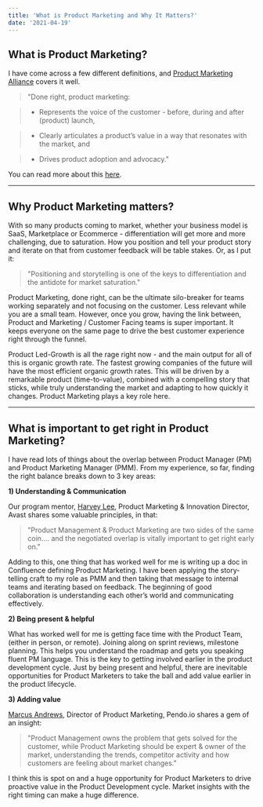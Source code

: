 ```yaml
---
title: 'What is Product Marketing and Why It Matters?'
date: '2021-04-19'
---
```


## What is Product Marketing?

I have come across a few different definitions, and [Product Marketing Alliance](https://productmarketingalliance.com/) covers it well.

> "Done right, product marketing:

> - Represents the voice of the customer - before, during and after (product) launch,

> - Clearly articulates a product’s value in a way that resonates with the market, and

> - Drives product adoption and advocacy."

You can read more about this [here](https://productmarketingalliance.com/what-is-product-marketing/).

------
## Why Product Marketing matters?

With so many products coming to market, whether your business model is SaaS, Marketplace or Ecommerce - differentiation will get more and more challenging, due to saturation. How you position and tell your product story and iterate on that from customer feedback will be table stakes. Or, as I put it:

> "Positioning and storytelling is one of the keys to differentiation and the antidote for market saturation."

Product Marketing, done right, can be the ultimate silo-breaker for teams working separately and not focusing on the customer. Less relevant while you are a small team. However, once you grow, having the link between, Product and Marketing / Customer Facing teams is super important. It keeps everyone on the same page to drive the best customer experience right through the funnel.

Product Led-Growth is all the rage right now - and the main output for all of this is organic growth rate. The fastest growing companies of the future will have the most efficient organic growth rates. This will be driven by a remarkable product (time-to-value), combined with a compelling story that sticks, while truly understanding the market and adapting to how quickly it changes. Product Marketing plays a key role here.

------

## What is important to get right in Product Marketing?

I have read lots of things about the overlap between Product Manager (PM) and Product Marketing Manager (PMM). From my experience, so far, finding the right balance breaks down to 3 key areas:

**1) Understanding & Communication**

Our program mentor, [Harvey Lee](https://www.linkedin.com/in/harvey-lee-0328741b/), Product Marketing & Innovation Director, Avast shares some valuable principles, in that:

> "Product Management & Product Marketing are two sides of the same coin…. and the negotiated overlap is vitally important to get right early on."

Adding to this, one thing that has worked well for me is writing up a doc in Confluence defining Product Marketing. I have been applying the story-telling craft to my role as PMM and then taking that message to internal teams and iterating based on feedback. The beginning of good collaboration is understanding each other’s world and communicating effectively.

**2) Being present & helpful**

What has worked well for me is getting face time with the Product Team, (either in person, or remote). Joining along on sprint reviews, milestone planning. This helps you understand the roadmap and gets you speaking fluent PM language. This is the key to getting involved earlier in the product development cycle. Just by being present and helpful, there are inevitable opportunities for Product Marketers to take the ball and add value earlier in the product lifecycle.

**3) Adding value**

[Marcus Andrews](https://www.linkedin.com/in/marcusandrews), Director of Product Marketing, Pendo.io shares a gem of an insight:

> "Product Management owns the problem that gets solved for the customer, while Product Marketing should be expert & owner of the market, understanding the trends, competitor activity and how customers are feeling about market changes."

I think this is spot on and a huge opportunity for Product Marketers to drive proactive value in the Product Development cycle. Market insights with the right timing can make a huge difference.